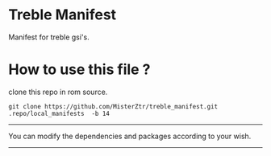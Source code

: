 # Treble Manifest
Manifest for treble gsi's.

#  How to use this file ?

clone this repo in rom source.  
    
    git clone https://github.com/MisterZtr/treble_manifest.git .repo/local_manifests  -b 14
  

------------------------------------------------------

You can modify the dependencies and packages according to your wish.

------------------------------------------------------

